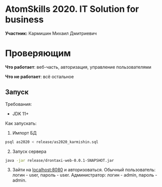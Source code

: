 # AtomSkills 2020. IT Solution for business

**Участник:** Кармишин Михаил Дмитриевич

# Проверяющим

**Что работает**: веб-часть, авторизация, управление пользователями

**Что не работает**: всё остальное

## Запуск

Требования:

* JDK 11+

Как запускать:

1. Импорт БД

```bash
psql as2020 < release/as2020_karmishin.sql
```

2. Запуск сервера

```bash
java -jar release/drontaxi-web-0.0.1-SNAPSHOT.jar
```

3. Зайти на [localhost:8080](http://localhost:8080) и авторизоваться. 
Обычный пользователь: логин - user, пароль - user.
Администратор: логин - admin, пароль - admin.
